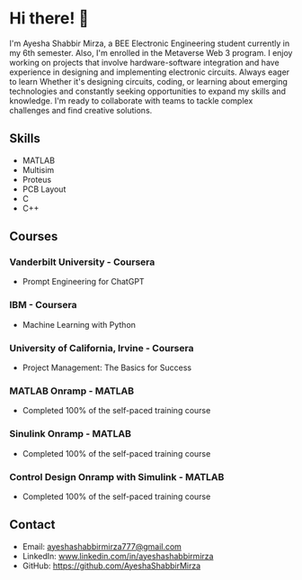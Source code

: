 # Hi there! 👋
I'm Ayesha Shabbir Mirza, a BEE Electronic Engineering student currently in my 6th semester. Also, I'm enrolled in the Metaverse Web 3 program. 
I enjoy working on projects that involve hardware-software integration and have experience in designing and implementing electronic circuits. 
Always eager to learn Whether it's designing circuits, coding, or learning about emerging technologies and constantly seeking opportunities to expand my skills and knowledge. 
I'm ready to collaborate with teams to tackle complex challenges and find creative solutions. 

## Skills
- MATLAB
- Multisim
- Proteus
- PCB Layout
- C
- C++

## Courses
### Vanderbilt University - Coursera
- Prompt Engineering for ChatGPT
### IBM - Coursera
- Machine Learning with Python
### University of California, Irvine - Coursera
- Project Management: The Basics for Success
### MATLAB Onramp - MATLAB
- Completed 100% of the self-paced training course
### Sinulink Onramp - MATLAB
- Completed 100% of the self-paced training course
### Control Design Onramp with Simulink - MATLAB
- Completed 100% of the self-paced training course

## Contact
- Email: ayeshashabbirmirza777@gmail.com
- LinkedIn: www.linkedin.com/in/ayeshashabbirmirza
- GitHub: https://github.com/AyeshaShabbirMirza
